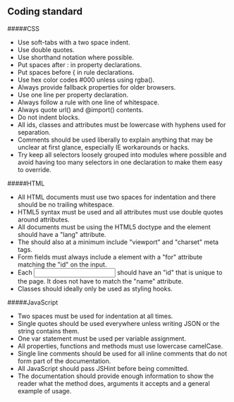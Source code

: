 ## Coding standard

#####CSS

- Use soft-tabs with a two space indent.
- Use double quotes.
- Use shorthand notation where possible.
- Put spaces after : in property declarations.
- Put spaces before { in rule declarations.
- Use hex color codes #000 unless using rgba().
- Always provide fallback properties for older browsers.
- Use one line per property declaration.
- Always follow a rule with one line of whitespace.
- Always quote url() and @import() contents.
- Do not indent blocks.
- All ids, classes and attributes must be lowercase with hyphens used for separation.
- Comments should be used liberally to explain anything that may be unclear at first glance, especially IE workarounds or hacks.
- Try keep all selectors loosely grouped into modules where possible and avoid having too many selectors in one declaration to make them easy to override.

#####HTML

- All HTML documents must use two spaces for indentation and there should be no trailing whitespace. 
- HTML5 syntax must be used and all attributes must use double quotes around attributes.
- All documents must be using the HTML5 doctype and the <html> element should have a "lang" attribute. 
- The <head> should also at a minimum include "viewport" and "charset" meta tags.
- Form fields must always include a <label> element with a "for" attribute matching the "id" on the input.
- Each <input> should have an "id" that is unique to the page. It does not have to match the "name" attribute.
- Classes should ideally only be used as styling hooks.

#####JavaScript

- Two spaces must be used for indentation at all times.
- Single quotes should be used everywhere unless writing JSON or the string contains them.
- One var statement must be used per variable assignment.
- All properties, functions and methods must use lowercase camelCase.
- Single line comments should be used for all inline comments that do not form part of the documentation.
- All JavaScript should pass JSHint before being committed.
- The documentation should provide enough information to show the reader what the method does, arguments it accepts and a general example of usage.